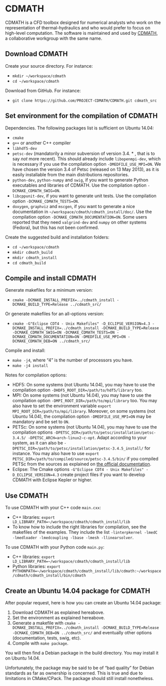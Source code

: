 CDMATH
======

CDMATH is a CFD toolbox designed for numerical analysts who work on the representation of thermal-hydraulics and who would prefer to focus on high-level computation. The software is maintained and used by [CDMATH](http://cdmath.jimdo.com), a collaborative workgroup with the same name.


Download CDMATH
---------------
Create your source directory. For instance:
* `mkdir ~/workspace/cdmath`
* `cd ~/workspace/cdmath`

Download from GitHub. For instance:
* `git clone https://github.com/PROJECT-CDMATH/CDMATH.git cdmath_src`


Set environment for the compilation of CDMATH
---------------------------------------------
Dependencies. The following packages list is sufficient on Ubuntu 14.04:
 - `cmake`
 - `g++` or another C++ compiler
 - `libhdf5-dev`
 - `petsc-dev` (mandatorily a minor subversion of version 3.4. * , that is to say *not* more recent). This should already include `libopenmpi-dev`, which is necessary if you use the compilation option `-DMEDFILE_USE_MPI=ON`. We have chosen the version 3.4 of Petsc (released on 13 May 2013), as it is easily installable from the main distributions repositories.
 - `python-dev`, `python-numpy` and `swig`, if you want to generate Python executables and libraries of CDMATH. Use the compilation option `-DCMAKE_CDMATH_SWIG=ON`.
 - `libcppunit-dev`, if you want to generate unit tests. Use the compilation option `-DCMAKE_CDMATH_TESTS=ON`.
 - `doxygen`, `graphviz` and `mscgen`, if you want to generate a nice documentation in `~/workspace/cdmath/cdmath_install/doc/`. Use the compilation option `-DCMAKE_CDMATH_DOCUMENTATION=ON`.
Some users reported that they need `valgrind-dev` and `numpy` on other systems (Fedora), but this has not been confirmed.

Create the suggested build and installation folders:
* `cd ~/workspace/cdmath`
* `mkdir cdmath_build`
* `mkdir cdmath_install`
* `cd cdmath_build`


Compile and install CDMATH
--------------------------
Generate makefiles for a minimum version:
* `cmake -DCMAKE_INSTALL_PREFIX=../cdmath_install -DCMAKE_BUILD_TYPE=Release ../cdmath_src/`

Or generate makefiles for an all-options version:
* `cmake -G"Eclipse CDT4 - Unix Makefiles" -D_ECLIPSE_VERSION=4.3 -DCMAKE_INSTALL_PREFIX=../cdmath_install -DCMAKE_BUILD_TYPE=Release -DCMAKE_CDMATH_SWIG=ON -DCMAKE_CDMATH_TESTS=ON -DCMAKE_CDMATH_DOCUMENTATION=ON -DMEDFILE_USE_MPI=ON -DCMAKE_CDMATH_DEB=ON ../cdmath_src/`

Compile and install:
* `make -j4`, where “4” is the number of processors you have.
* `make -j4 install`

Notes for compilation options:
* HDF5: On some systems (not Ubuntu 14.04), you may have to use the compilation option `-DHDF5_ROOT_DIR=/path/to/hdf5/library` too.
* MPI: On some systems (not Ubuntu 14.04), you may have to use the compilation option `-DMPI_ROOT_DIR=/path/to/mpi/library` too. You may also have to set the environment variable `export MPI_ROOT_DIR=/path/to/mpi/library`. Moreover, on some systems (not Ubuntu 14.04), the compilation option `-DMEDFILE_USE_MPI=ON` may be mandatory and be set to `ON`.
* PETSc: On some systems (not Ubuntu 14.04), you may have to use the compilation options `-DPETSC_DIR=/path/to/petsc/installation/petsc-3.4.5/ -DPETSC_ARCH=arch-linux2-c-opt`. Adapt according to your system, as it can also be `-DPETSC_DIR=/path/to/petsc/installation/petsc-3.4.5_install/` for instance. You may also have to use `export PETSC_DIR=/path/to/compiled/source/petsc-3.4.5/bin/` if you compiled PETSc from the sources as explained on [the official documentation](http://www.mcs.anl.gov/petsc/documentation/installation.html).
* Eclipse: The Cmake options `-G"Eclipse CDT4 - Unix Makefiles" -D_ECLIPSE_VERSION=4.3` create project files if you want to develop CDMATH with Eclipse Kepler or higher.


Use CDMATH
----------
To use CDMATH with your C++ code `main.cxx`:
 * C++ libraries: `export LD_LIBRARY_PATH=~/workspace/cdmath/cdmath_install/lib`
 * To know how to include the right libraries for compilation, see the makefiles of the examples. They include the list `-linterpkernel -lmedC -lmedloader -lmedcoupling -lbase -lmesh -llinearsolver`.

To use CDMATH with your Python code `main.py`:
 * C++ libraries: `export LD_LIBRARY_PATH=~/workspace/cdmath/cdmath_install/lib`
 * Python libraries: `export PYTHONPATH=~/workspace/cdmath/cdmath_install/lib/cdmath:~/workspace/cdmath/cdmath_install/bin/cdmath`


Create an Ubuntu 14.04 package for CDMATH
-----------------------------------------
After popular request, here is how you can create an Ubuntu 14.04 package:

1. Download CDMATH as explained hereabove.
2. Set the environment as explained hereabove.
3. Generate a makefile with `cmake -DCMAKE_INSTALL_PREFIX=../cdmath_install -DCMAKE_BUILD_TYPE=Release -DCMAKE_CDMATH_DEB=ON ../cdmath_src/` and eventually other options (documentation, tests, swig, etc).
4. Compile with `make package`.

You will then find a Debian package in the build directory. You may install it on Ubuntu 14.04.

Unfortunately, the package may be said to be of “bad quality” for Debian standards as far as ownership is concerned. This is true and due to limitations in CMake/CPack. The package should still install nonetheless.
